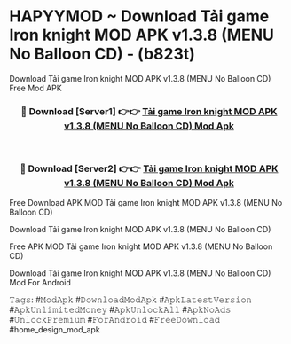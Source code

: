 # HAPYYMOD ~ Download Tải game Iron knight MOD APK v1.3.8 (MENU No Balloon CD) - (b823t)
Download Tải game Iron knight MOD APK v1.3.8 (MENU No Balloon CD) Free Mod APK

<div align="center">
<h3>🔴 Download [Server1] 👉👉 <a href="https://apk-comot.site?title=Tải_game_Iron_knight_MOD_APK_v1.3.8_(MENU_No_Balloon_CD)">Tải game Iron knight MOD APK v1.3.8 (MENU No Balloon CD) Mod Apk</a></h3><br>

<h3>🔴 Download [Server2] 👉👉 <a href="https://apk-comot.site?title=Tải_game_Iron_knight_MOD_APK_v1.3.8_(MENU_No_Balloon_CD)">Tải game Iron knight MOD APK v1.3.8 (MENU No Balloon CD) Mod Apk</a></h3>
</div>


Free Download APK MOD Tải game Iron knight MOD APK v1.3.8 (MENU No Balloon CD)

Download Tải game Iron knight MOD APK v1.3.8 (MENU No Balloon CD) 

Free APK MOD Tải game Iron knight MOD APK v1.3.8 (MENU No Balloon CD) 

Download Tải game Iron knight MOD APK v1.3.8 (MENU No Balloon CD) Mod For Android

𝚃𝚊𝚐𝚜: #𝙼𝚘𝚍𝙰𝚙𝚔 #𝙳𝚘𝚠𝚗𝚕𝚘𝚊𝚍𝙼𝚘𝚍𝙰𝚙𝚔 #𝙰𝚙𝚔𝙻𝚊𝚝𝚎𝚜𝚝𝚅𝚎𝚛𝚜𝚒𝚘𝚗 #𝙰𝚙𝚔𝚄𝚗𝚕𝚒𝚖𝚒𝚝𝚎𝚍𝙼𝚘𝚗𝚎𝚢 #𝙰𝚙𝚔𝚄𝚗𝚕𝚘𝚌𝚔𝙰𝚕𝚕 #𝙰𝚙𝚔𝙽𝚘𝙰𝚍𝚜 #𝚄𝚗𝚕𝚘𝚌𝚔𝙿𝚛𝚎𝚖𝚒𝚞𝚖 #𝙵𝚘𝚛𝙰𝚗𝚍𝚛𝚘𝚒𝚍 #𝙵𝚛𝚎𝚎𝙳𝚘𝚠𝚗𝚕𝚘𝚊𝚍 #home_design_mod_apk